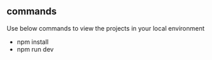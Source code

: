 ## commands
Use below commands to view the projects in your local environment
- npm install
- npm run dev
